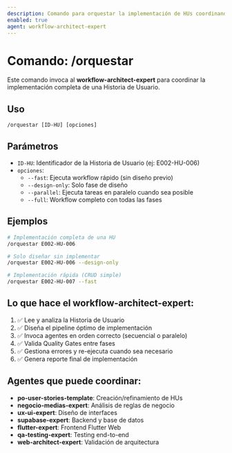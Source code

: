 ```yaml
---
description: Comando para orquestar la implementación de HUs coordinando todos los agentes especializados
enabled: true
agent: workflow-architect-expert
---
```


# Comando: /orquestar

Este comando invoca al **workflow-architect-expert** para coordinar la implementación completa de una Historia de Usuario.

## Uso

```
/orquestar [ID-HU] [opciones]
```

## Parámetros

- `ID-HU`: Identificador de la Historia de Usuario (ej: E002-HU-006)
- `opciones`:
  - `--fast`: Ejecuta workflow rápido (sin diseño previo)
  - `--design-only`: Solo fase de diseño
  - `--parallel`: Ejecuta tareas en paralelo cuando sea posible
  - `--full`: Workflow completo con todas las fases

## Ejemplos

```bash
# Implementación completa de una HU
/orquestar E002-HU-006

# Solo diseñar sin implementar
/orquestar E002-HU-006 --design-only

# Implementación rápida (CRUD simple)
/orquestar E002-HU-007 --fast
```

## Lo que hace el workflow-architect-expert:

1. ✅ Lee y analiza la Historia de Usuario
2. ✅ Diseña el pipeline óptimo de implementación
3. ✅ Invoca agentes en orden correcto (secuencial o paralelo)
4. ✅ Valida Quality Gates entre fases
5. ✅ Gestiona errores y re-ejecuta cuando sea necesario
6. ✅ Genera reporte final de implementación

## Agentes que puede coordinar:

- **po-user-stories-template**: Creación/refinamiento de HUs
- **negocio-medias-expert**: Análisis de reglas de negocio
- **ux-ui-expert**: Diseño de interfaces
- **supabase-expert**: Backend y base de datos
- **flutter-expert**: Frontend Flutter Web
- **qa-testing-expert**: Testing end-to-end
- **web-architect-expert**: Validación de arquitectura